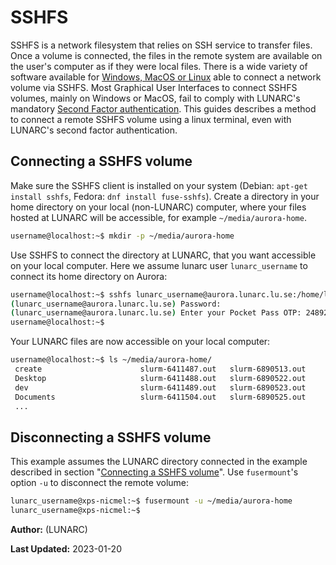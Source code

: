 # SSHFS

SSHFS is a network filesystem that relies on SSH service to transfer files.
Once a volume is connected, the files in the remote system are available on the user's computer as if they were local files.
There is a wide variety of software available for [Windows, MacOS or Linux](http://pig.made-it.com/sshfs.html) able to connect a network volume via SSHFS.
Most Graphical User Interfaces to connect SSHFS volumes, mainly on Windows or MacOS, fail to comply with LUNARC's mandatory [Second Factor authentication](/en/latest/getting_started/login_howto/#logging-in-using-one-time-passwords-otp).
This guides describes a method to connect a remote SSHFS volume using a linux terminal, even with LUNARC's second factor authentication.

## Connecting a SSHFS volume

Make sure the SSHFS client is installed on your system (Debian: `apt-get install sshfs`, Fedora: `dnf install fuse-sshfs`).
Create a directory in your home directory on your local (non-LUNARC) computer, where your files hosted at LUNARC will be accessible, for example `~/media/aurora-home`.

```bash
username@localhost:~$ mkdir -p ~/media/aurora-home
```

Use SSHFS to connect the directory at LUNARC, that you want accessible on your local computer.
Here we assume lunarc user `lunarc_username` to connect its home directory on Aurora:


```bash
username@localhost:~$ sshfs lunarc_username@aurora.lunarc.lu.se:/home/lunarc_username ~/media/aurora-home-nicmel
(lunarc_username@aurora.lunarc.lu.se) Password: 
(lunarc_username@aurora.lunarc.lu.se) Enter your Pocket Pass OTP: 248921
username@localhost:~$
```

Your LUNARC files are now accessible on your local computer:
```bash
username@localhost:~$ ls ~/media/aurora-home/
 create                      slurm-6411487.out   slurm-6890513.out
 Desktop                     slurm-6411488.out   slurm-6890522.out
 dev                         slurm-6411489.out   slurm-6890523.out
 Documents                   slurm-6411504.out   slurm-6890525.out
 ...
```

## Disconnecting a SSHFS volume

This example assumes the LUNARC directory connected in the example described in section "[Connecting a SSHFS volume](#connecting_a_sshfs_volume)".
Use `fusermount`'s option `-u` to disconnect the remote volume:

```bash
lunarc_username@xps-nicmel:~$ fusermount -u ~/media/aurora-home
lunarc_username@xps-nicmel:~$ 
```

**Author:**
(LUNARC)

**Last Updated:**
2023-01-20
